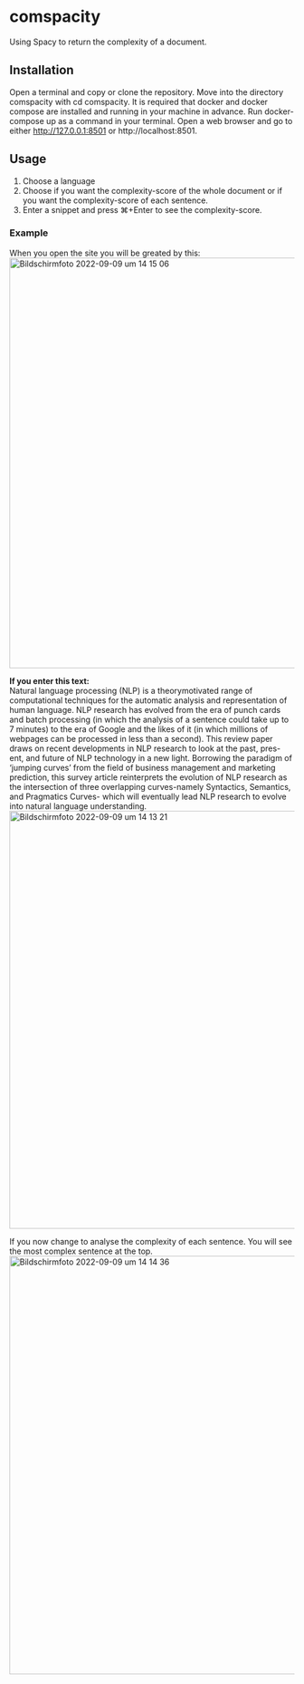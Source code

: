 # comspacity
Using Spacy to return the complexity of a document.
## Installation
Open a terminal and copy or clone the repository. Move into the directory comspacity with cd comspacity. It is required that docker and docker compose are installed and running in your machine in advance. Run docker-compose up as a command in your terminal. Open a web browser and go to either http://127.0.0.1:8501 or http://localhost:8501.
## Usage
1. Choose a language
2. Choose if you want the complexity-score of the whole document or if you want the complexity-score of each sentence.
3. Enter a snippet and press ⌘+Enter to see the complexity-score.
### Example
When you open the site you will be greated by this:
<img width="725" alt="Bildschirmfoto 2022-09-09 um 14 15 06" src="https://user-images.githubusercontent.com/41857601/189454833-35290d0f-5a70-4586-9947-b46feb0ad5be.png">

**If you enter this text:**\
Natural language processing (NLP) is a theorymotivated range of computational techniques for the automatic analysis and representation of human language. NLP research has evolved from the era of punch cards and batch processing (in which the analysis of a sentence could take up to 7 minutes) to the era of Google and the likes of it (in which millions of webpages can be processed in less than a second). This review paper draws on recent developments in NLP research to look at the past, pres- ent, and future of NLP technology in a new light. Borrowing the paradigm of ‘jumping curves’ from the field of business management and marketing prediction, this survey article reinterprets the evolution of NLP research as the intersection of three overlapping curves-namely Syntactics, Semantics, and Pragmatics Curves- which will eventually lead NLP research to evolve into natural language understanding.
<img width="738" alt="Bildschirmfoto 2022-09-09 um 14 13 21" src="https://user-images.githubusercontent.com/41857601/189454746-4a5c5f7e-eb9e-4940-bc99-b1d40e6a67e7.png">

If you now change to analyse the complexity of each sentence. You will see the most complex sentence at the top.
<img width="739" alt="Bildschirmfoto 2022-09-09 um 14 14 36" src="https://user-images.githubusercontent.com/41857601/189454854-9c76934e-82cc-480d-9c11-7636be53e83c.png">
